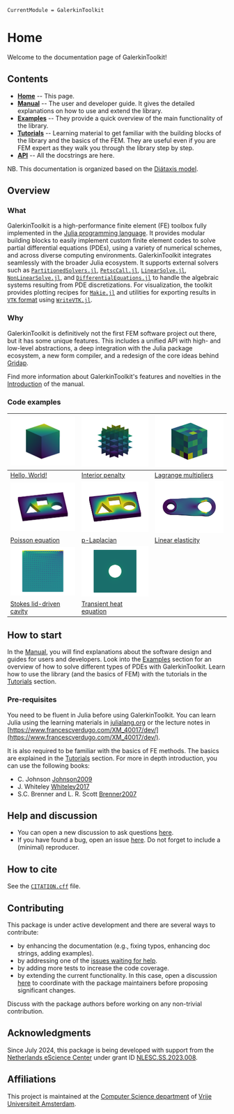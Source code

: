 ```@meta
CurrentModule = GalerkinToolkit
```

# Home

Welcome to the documentation page of GalerkinToolkit!

## Contents

- **[Home](@ref)** -- This page.
- **[Manual](@ref)** -- The user and developer guide. It gives the detailed explanations on how to use and extend the library.
- **[Examples](@ref)** -- They provide a quick overview of the main functionality of the library.
- **[Tutorials](@ref)** -- Learning material to get familiar with the building blocks of the library and the basics of the FEM. They are useful even if you are FEM expert as they walk you through the library step by step.
- **[API](@ref)** -- All the docstrings are here.

NB. This documentation is organized based on the [Diátaxis model](https://diataxis.fr/).

## Overview

### What


GalerkinToolkit is a high-performance finite element (FE) toolbox fully implemented in the [Julia programming language](https://julialang.org/). It provides modular building blocks to easily implement custom finite element codes to solve partial differential equations (PDEs), using a variety of numerical schemes, and across diverse computing environments.  GalerkinToolkit integrates seamlessly with the broader Julia ecosystem. It supports external solvers such as [`PartitionedSolvers.jl`](https://github.com/PartitionedArrays/PartitionedArrays.jl), [`PetscCall.jl`](https://github.com/PartitionedArrays/PetscCall.jl), [`LinearSolve.jl`](https://github.com/SciML/LinearSolve.jl), [`NonLinearSolve.jl`](https://github.com/SciML/NonlinearSolve.jl), and [`DifferentialEquations.jl`](https://github.com/SciML/DifferentialEquations.jl) to handle the algebraic systems resulting from PDE discretizations. For visualization, the toolkit provides plotting recipes for [`Makie.jl`](https://github.com/MakieOrg/Makie.jl) and utilities for exporting results in [`VTK` format](https://vtk.org/) using [`WriteVTK.jl`](https://github.com/JuliaVTK/WriteVTK.jl).

### Why

GalerkinToolkit is definitively not the first FEM software project out there, but it has some unique features. This includes a unified API with high- and low-level abstractions, a deep integration with the Julia package ecosystem, a new form compiler, and  a redesign of the core ideas behind [Gridap](https://github.com/gridap/Gridap.jl).

Find more information about GalerkinToolkit's features and novelties in the [Introduction](@ref) of the manual.

### Code examples

| ![](src_jl/fig_hello_world_1.png) |  ![](src_jl/fig_hello_world_dg_1.png) | ![](src_jl/fig_hello_world_lm_1.png) |
|---|---|---|
| [Hello, World!](@ref) | [Interior penalty](@ref) | [Lagrange multipliers](@ref) |
| ![](src_jl/fig_poisson_1.png) | ![](src_jl/fig_p_laplacian_1.png)  | ![](src_jl/fig_linear_elasticity_1.png)   |
| [Poisson equation](@ref) |  [p-Laplacian](@ref) | [Linear elasticity](@ref) |
| ![](src_jl/fig_stokes_1.png)  |  ![](src_jl/fig_transient_heat_equation_1.gif) |   |
| [Stokes lid-driven cavity](@ref) |  [Transient heat equation](@ref) |  |


## How to start

 In the [Manual](@ref), you will find explanations about the software design and guides for users and developers.  Look into the [Examples](@ref) section for an overview of how to solve different types of PDEs with GalerkinToolkit. Learn how to use the library (and the basics of FEM) with the tutorials in the [Tutorials](@ref) section.

### Pre-requisites

You need to be fluent in Julia before using GalerkinToolkit. You can learn Julia using the learning materials in [julialang.org](https://julialang.org/) or the lecture notes in [https://www.francescverdugo.com/XM_40017/dev/](https://www.francescverdugo.com/XM_40017/dev/).

It is also required to be familiar with the basics of FE methods. The basics are explained in the [Tutorials](@ref) section. For more in depth introduction, you can use the following books:
  - C. Johnson [Johnson2009](@cite)
  - J. Whiteley [Whiteley2017](@cite)
  - S.C. Brenner and L. R. Scott [Brenner2007](@cite)



## Help and discussion

- You can open a new discussion to ask questions [here](https://github.com/GalerkinToolkit/GalerkinToolkit.jl/discussions).
- If you have found a bug, open an issue [here](https://github.com/GalerkinToolkit/GalerkinToolkit.jl/issues). Do not forget to include a (minimal) reproducer.

## How to cite

See the [`CITATION.cff`](https://github.com/GalerkinToolkit/GalerkinToolkit.jl/blob/main/CITATION.cff) file.

## Contributing

This package is under active development and there are several ways to contribute:

- by enhancing the documentation (e.g., fixing typos, enhancing doc strings, adding examples).
- by addressing one of the [issues waiting for help](https://github.com/GalerkinToolkit/GalerkinToolkit.jl/labels/help%20wanted).
- by adding more tests to increase the code coverage.
- by extending the current functionality. In this case, open a discussion [here](https://github.com/GalerkinToolkit/GalerkinToolkit.jl/discussions) to coordinate with the package maintainers before proposing significant changes.

Discuss with the package authors before working on any non-trivial contribution.

## Acknowledgments

Since July 2024, this package is being developed with support from the [Netherlands eScience Center](https://www.esciencecenter.nl/) under grant ID [NLESC.SS.2023.008](https://research-software-directory.org/projects/hp2sim).

## Affiliations

This project is maintained at the [Computer Science department](https://vu.nl/en/about-vu/faculties/faculty-of-science/departments/computer-science) of [Vrije Universiteit Amsterdam](https://vu.nl/nl).
